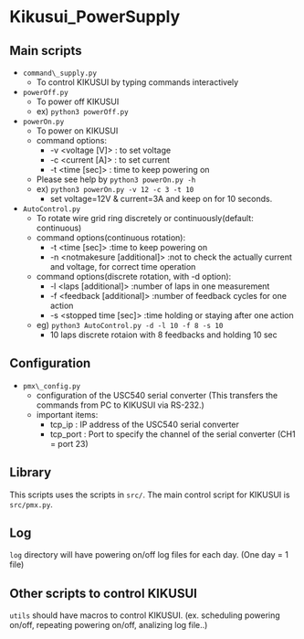  Kikusui\_PowerSupply
 ====================

## Main scripts
- ``command\_supply.py`` 
  - To control KIKUSUI by typing commands interactively
- ``powerOff.py``
  - To power off KIKUSUI
  - ex) ``python3 powerOff.py``
- ``powerOn.py``
  - To power on KIKUSUI
  - command options:
    - -v <voltage [V]> : to set voltage
    - -c <current [A]> : to set current
    - -t <time [sec]>  : time to keep powering on
  - Please see help by ``python3 powerOn.py -h``
  - ex) ``python3 powerOn.py -v 12 -c 3 -t 10``
    - set voltage=12V & current=3A and keep on for 10 seconds.
- ``AutoControl.py``
  - To rotate wire grid ring discretely or continuously(default: continuous)
  - command options(continuous rotation):
    - -t <time [sec]>         :time to keep powering on
    - -n <notmakesure [additional]>        :not to check the actually current and voltage, for correct time operation
  - command options(discrete rotation, with -d option):
    - -l <laps [additional]>               :number of laps in one measurement
    - -f <feedback [additional]>           :number of feedback cycles for one action
    - -s <stopped time [sec]> :time holding or staying after one action
  - eg) ``python3 AutoControl.py -d -l 10 -f 8 -s 10``
    - 10 laps discrete rotaion with 8 feedbacks and holding 10 sec

## Configuration
- ``pmx\_config.py``
  - configuration of the USC540 serial converter (This transfers the commands from PC to KIKUSUI via RS-232.)
  - important items:
    - tcp\_ip   : IP address of the USC540 serial converter
    - tcp\_port : Port to specify the channel of the serial converter (CH1 = port 23)

## Library
This scripts uses the scripts in ``src/``.
The main control script for KIKUSUI is ``src/pmx.py``.

## Log
``log`` directory will have powering on/off log files for each day. (One day = 1 file)


## Other scripts to control KIKUSUI
``utils`` should have macros to control KIKUSUI. (ex. scheduling powering on/off, repeating powering on/off, analizing log file..)
